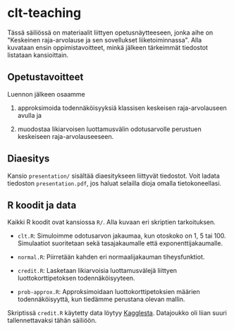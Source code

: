 # clt-teaching

Tässä säiliössä on materiaalit liittyen opetusnäytteeseen, jonka aihe on
"Keskeinen raja-arvolause ja sen sovellukset liiketoiminnassa". Alla kuvataan
ensin oppimistavoitteet, minkä jälkeen tärkeimmät tiedostot listataan
kansioittain.

## Opetustavoitteet

Luennon jälkeen osaamme

1. approksimoida todennäköisyyksiä klassisen keskeisen raja-arvolauseen avulla
   ja

2. muodostaa likiarvoisen luottamusvälin odotusarvolle perustuen keskeiseen
   raja-arvolauseeseen.

## Diaesitys

Kansio `presentation/` sisältää diaesitykseen liittyvät tiedostot. Voit ladata
tiedoston `presentation.pdf`, jos haluat selailla dioja omalla tietokoneellasi.

## R koodit ja data

Kaikki R koodit ovat kansiossa `R/`. Alla kuvaan eri skriptien tarkoituksen.

- `clt.R`: Simuloimme odotusarvon jakaumaa, kun otoskoko on 1, 5 tai 100. Simulaatiot suoritetaan sekä tasajakaumalle että exponenttijakaumalle.

- `normal.R`: Piirretään kahden eri normaalijakauman tiheysfunktiot.

- `credit.R`: Lasketaan likiarvoisia luottamusvälejä liittyen
  luottokorttipetoksen todennäköisyyteen.

- `prob-approx.R`: Approksimoidaan luottokorttipetoksien määrien
  todennäköisyyttä, kun tiedämme perustana olevan mallin.

Skriptissä `credit.R` käytetty data löytyy
[Kagglesta](https://www.kaggle.com/datasets/mlg-ulb/creditcardfraud?resource=download).
Datajoukko oli liian suuri tallennettavaksi tähän säiliöön.